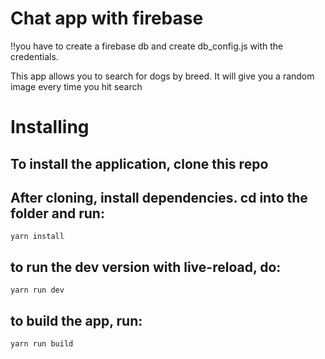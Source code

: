 # Chat app with firebase

!!you have to create a firebase db and create db_config.js with the credentials.

This app allows you to search for dogs by breed. It will give you a random image every time you hit search


# Installing

## To install the application, clone this repo 

## After cloning, install dependencies. cd into the folder and run:
```yarn install```


## to run the dev version with live-reload, do: 
```yarn run dev```


## to build the app, run: 
```yarn run build```
